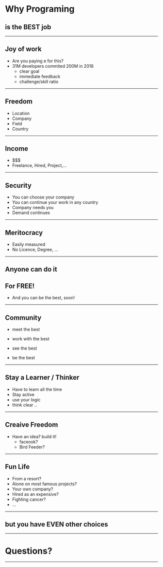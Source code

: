 # Why Programing 
## is the BEST job

---
## Joy of work

- Are you paying e for this?
- 31M developers commited 200M in 2018
  - clear goal
  - immediate feedback
  - challenge/skill ratio

---

## Freedom

- Location
- Company
- Field
- Country

---

## Income

- $$$
- Freelance, Hired, Project,...

---

## Security

- You can choose your company
- You can continue your work in any country
- Company needs you
- Demand continues

---

## Meritocracy

- Easily measured
- No Licence, Degree, ...

---

## Anyone can do it
## For FREE!

- And you can be the best, soon!

---

## Community

- meet the best
- work with the best
- see the best

- be the best

---

## Stay a Learner / Thinker

- Have to learn all the time
- Stay active
- use your logic
- think clear
..

--- 

## Creaive Freedom

- Have an idea? build it!
   - faceook?
   - Bird Feeder?

---

## Fun Life

- From a resort?
- Alone on most famous projects?
- Your own company?
- Hired as an expensive?
- Fighting cancer?
- ...

---
<!-- effect=stars -->

## but you have EVEN other choices

---
<!-- effect=matrix -->
# Questions?
--- 
